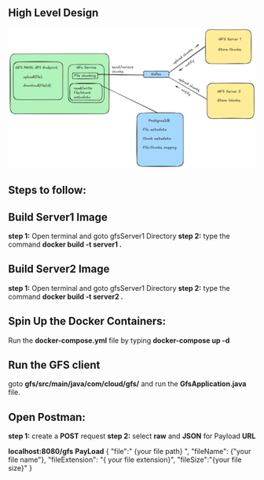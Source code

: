 
## High Level Design

![HLD](./static/gfsHLD.png)


## Steps to follow:
  ## Build Server1 Image
  **step 1:** Open terminal and goto gfsServer1 Directory
  **step 2:** type the command  **docker build -t server1 .**
  ## Build Server2 Image
  **step 1:** Open terminal and goto gfsServer1 Directory
  **step 2:** type the command  **docker build -t server2 .**
  ## Spin Up the Docker Containers:
  Run the **docker-compose.yml** file by typing **docker-compose up -d**
  ## Run the GFS client
  goto **gfs/src/main/java/com/cloud/gfs/** and run the **GfsApplication.java** file.
  ## Open Postman:
  **step 1:** create a **POST** request 
  **step 2:** select **raw** and **JSON** for Payload
  **URL**
   
  **localhost:8080/gfs**
  **PayLoad**
    {
      "file":" {your file path} ",
      "fileName": {"your file name"},
      "fileExtension": "{ your file extension}",
      "fileSize":"{your file size}"
    }
